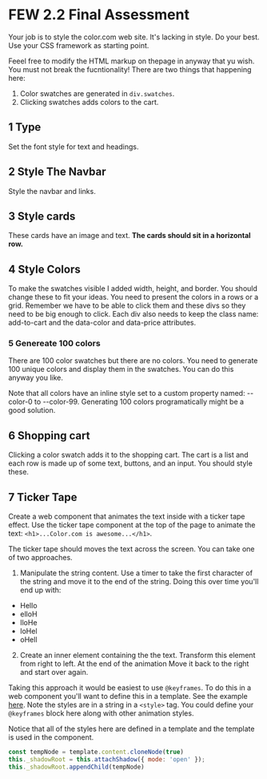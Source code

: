 # FEW 2.2 Final Assessment 

Your job is to style the color.com web site. It's lacking in style. Do your best. Use your CSS framework as starting point. 

Feeel free to modify the HTML markup on thepage in anyway that yu wish. You must not break the fucntionality! There are two things that happening here: 

1. Color swatches are generated in `div.swatches`. 
2. Clicking swatches adds colors to the cart. 

## 1 Type 

Set the font style for text and headings.

## 2 Style The Navbar 

Style the navbar and links.

## 3 Style cards 

These cards have an image and text. **The cards should sit in a horizontal row.**

## 4 Style Colors 

To make the swatches visible I added width, height, and border. You should change these to fit your ideas. You need to present the colors in a rows or a grid. Remember we have to be able to click them and these divs so they need to be big enough to click. Each div also needs to keep the class name: add-to-cart and the data-color and data-price attributes.

### 5 Genereate 100 colors

There are 100 color swatches but there are no colors. You need to generate 100 unique colors and display them in the swatches. You can do this anyway you like. 

Note that all colors have an inline style set to a custom property named: --color-0 to --color-99. Generating 100 colors programatically might be a good solution. 

## 6 Shopping cart 

Clicking a color swatch adds it to the shopping cart. The cart is a list and each row is made up of some text, buttons, and an input. You should style these. 

## 7 Ticker Tape 

Create a web component that animates the text inside with a ticker tape effect. Use the ticker tape component at the top of the page to animate the text: `<h1>...Color.com is awesome...</h1>`. 

The ticker tape should moves the text across the screen. You can take one of two approaches. 

1) Manipulate the string content. Use a timer to take the first character of the string and move it to the end of the string. Doing this over time you'll end up with: 

- Hello
- elloH
- lloHe
- loHel
- oHell

2) Create an inner element containing the the text. Transform this element from right to left. At the end of the animation Move it back to the right and start over again. 

Taking this approach it would be easiest to use `@keyframes`. To do this in a web component you'll want to define this in a template. See the example [here](https://github.com/Make-School-Labs/simple-component/blob/master/simple-components-templates/01-counter-template/fancy-counter.js). Note the styles are in a string in a `<style>` tag. You could define your `@keyframes` block here along with other animation styles.

Notice that all of the styles here are defined in a template and the template is used in the component. 

```js
const tempNode = template.content.cloneNode(true)
this._shadowRoot = this.attachShadow({ mode: 'open' });
this._shadowRoot.appendChild(tempNode)
```